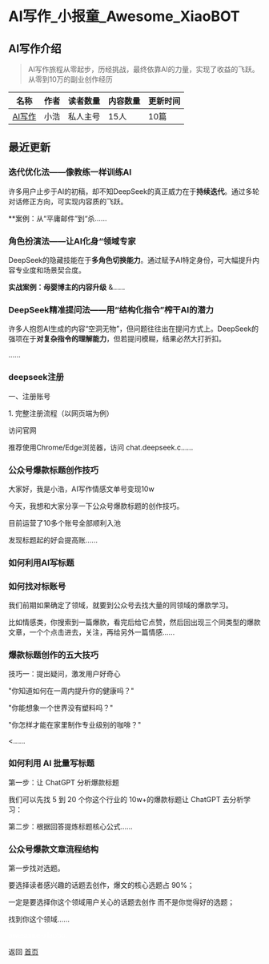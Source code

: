 # AI写作_小报童_Awesome_XiaoBOT

## AI写作介绍
> AI写作旅程从零起步，历经挑战，最终依靠AI的力量，实现了收益的飞跃。从零到10万的副业创作经历  
  


|名称|作者|读者数量|内容数量|更新时间|
|---|---|---|---|---|
|[AI写作](https://xiaobot.net/p/18012789?refer=0b133df9-27dc-423b-8101-639049001c13)|小浩|私人主号|15人|10篇|2025-02-04|

## 最近更新
### 迭代优化法——像教练一样训练AI

许多用户止步于AI的初稿，却不知DeepSeek的真正威力在于**持续迭代**。通过多轮对话修正方向，可实现内容质的飞跃。  

 **案例：从“平庸邮件”到“杀......

### 角色扮演法——让AI化身“领域专家

DeepSeek的隐藏技能在于**多角色切换能力**。通过赋予AI特定身份，可大幅提升内容专业度和场景契合度。  

 **实战案例：母婴博主的内容升级** &......

### DeepSeek精准提问法——用“结构化指令”榨干AI的潜力

许多人抱怨AI生成的内容“空洞无物”，但问题往往出在提问方式上。DeepSeek的强项在于**对复杂指令的理解能力**，但若提问模糊，结果必然大打折扣。  

......

### deepseek注册

一、注册账号

1\. 完整注册流程（以网页端为例）

访问官网

推荐使用Chrome/Edge浏览器，访问 chat.deepseek.c......

### 公众号爆款标题创作技巧

大家好，我是小浩，AI写作情感文单号变现10w

今天，我想和大家分享一下公众号爆款标题的创作技巧。

目前运营了10多个账号全部顺利入池

发现标题起的好会提高账......

### 如何利用AI写标题

### 如何找对标账号

我们前期如果确定了领域，就要到公众号去找大量的同领域的爆款学习。

比如情感类，你搜索到一篇爆款，看完后给它点赞，然后回出现三个同类型的爆款文章，一个个点击进去，关注，再给另外一篇情感......

### 爆款标题创作的五大技巧

技巧一：提出疑问，激发用户好奇心

"你知道如何在一周内提升你的健康吗？"

"你能想象一个世界没有塑料吗？"

"你怎样才能在家里制作专业级别的咖啡？"

<......

### 如何利用 AI 批量写标题

第一步：让 ChatGPT 分析爆款标题

我们可以先找 5 到 20 个你这个行业的 10w+的爆款标题让 ChatGPT 去分析学习：

第二步：根据回答提炼标题核心公式......

### 公众号爆款文章流程结构

第一步找对选题。

要选择读者感兴趣的话题去创作，爆文的核心选题占 90%；

一定是要选择你这个领域用户关心的话题去创作 而不是你觉得好的选题；

找到你这个领域......


<a href="https://github.com/Reno9527/awesome-xiaobot" style="color: white; text-decoration: none;">awesome-xiaobot</a>

返回 [首页](../README.md)
